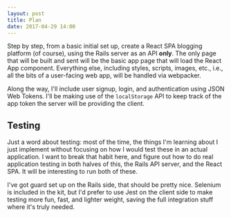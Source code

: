 ```yaml
---
layout: post
title: Plan
date: 2017-04-29 14:00
---
```




Step by step, from a basic initial set up, create a React SPA
blogging platform (of course), using the Rails server as an API
**only**. The only page that will be built and sent will be the basic
app page that will load the React App component. Everything else,
including styles, scripts, images, etc., i.e., all the bits of a
user-facing web app, will be handled via webpacker.

Along the way, I'll include user signup, login, and authentication
using JSON Web Tokens. I'll be making use of the `localStorage` API
to keep track of the app token the server will be providing the
client.



## Testing

Just a word about testing: most of the time, the things I'm
learning about I just implement without focusing on how I would
test these in an actual application. I want to break that habit
here, and figure out how to do real application testing in both
halves of this, the Rails API server, and the React SPA. It will
be interesting to run both of these.

I've got guard set up on the Rails side, that should be pretty
nice. Selenium is included in the kit, but I'd prefer to use Jest
on the client side to make testing more fun, fast, and lighter
weight, saving the full integration stuff where it's truly needed.
